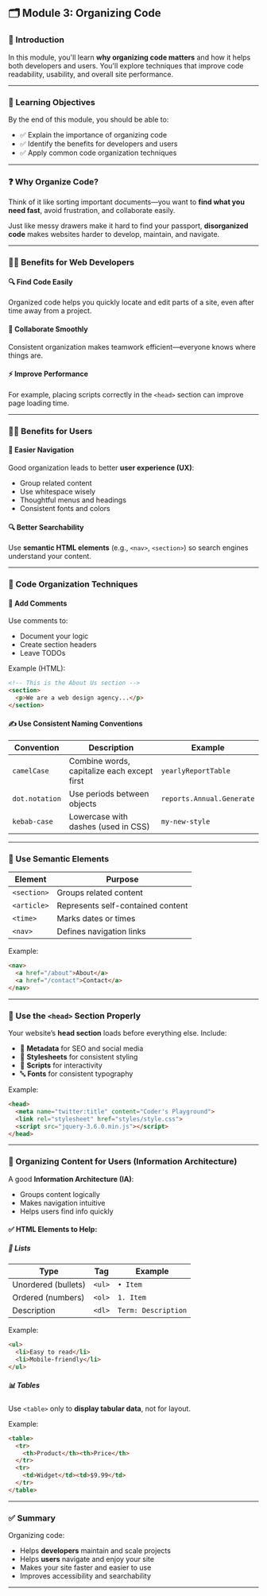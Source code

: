 ## 🗂️ Module 3: Organizing Code

### 📘 Introduction

In this module, you'll learn **why organizing code matters** and how it helps both developers and users. You'll explore techniques that improve code readability, usability, and overall site performance.

---

### 🎯 Learning Objectives

By the end of this module, you should be able to:

* ✅ Explain the importance of organizing code
* ✅ Identify the benefits for developers and users
* ✅ Apply common code organization techniques

---

### ❓ Why Organize Code?

Think of it like sorting important documents—you want to **find what you need fast**, avoid frustration, and collaborate easily.

Just like messy drawers make it hard to find your passport, **disorganized code** makes websites harder to develop, maintain, and navigate.

---

### 👨‍💻 Benefits for Web Developers

#### 🔍 Find Code Easily

Organized code helps you quickly locate and edit parts of a site, even after time away from a project.

#### 🤝 Collaborate Smoothly

Consistent organization makes teamwork efficient—everyone knows where things are.

#### ⚡ Improve Performance

For example, placing scripts correctly in the `<head>` section can improve page loading time.

---

### 🙋‍♀️ Benefits for Users

#### 🔎 Easier Navigation

Good organization leads to better **user experience (UX)**:

* Group related content
* Use whitespace wisely
* Thoughtful menus and headings
* Consistent fonts and colors

#### 🔍 Better Searchability

Use **semantic HTML elements** (e.g., `<nav>`, `<section>`) so search engines understand your content.

---

### 🧰 Code Organization Techniques

#### 💬 Add Comments

Use comments to:

* Document your logic
* Create section headers
* Leave TODOs

Example (HTML):

```html
<!-- This is the About Us section -->
<section>
  <p>We are a web design agency...</p>
</section>
```

#### ✍️ Use Consistent Naming Conventions

| Convention     | Description                                 | Example                   |
| -------------- | ------------------------------------------- | ------------------------- |
| `camelCase`    | Combine words, capitalize each except first | `yearlyReportTable`       |
| `dot.notation` | Use periods between objects                 | `reports.Annual.Generate` |
| `kebab-case`   | Lowercase with dashes (used in CSS)         | `my-new-style`            |

---

### 🧱 Use Semantic Elements

| Element     | Purpose                           |
| ----------- | --------------------------------- |
| `<section>` | Groups related content            |
| `<article>` | Represents self-contained content |
| `<time>`    | Marks dates or times              |
| `<nav>`     | Defines navigation links          |

Example:

```html
<nav>
  <a href="/about">About</a>
  <a href="/contact">Contact</a>
</nav>
```

---

### 🧠 Use the `<head>` Section Properly

Your website’s **head section** loads before everything else. Include:

* 🔖 **Metadata** for SEO and social media
* 🎨 **Stylesheets** for consistent styling
* 📜 **Scripts** for interactivity
* 🔤 **Fonts** for consistent typography

Example:

```html
<head>
  <meta name="twitter:title" content="Coder's Playground">
  <link rel="stylesheet" href="styles/style.css">
  <script src="jquery-3.6.0.min.js"></script>
</head>
```

---

### 🧭 Organizing Content for Users (Information Architecture)

A good **Information Architecture (IA)**:

* Groups content logically
* Makes navigation intuitive
* Helps users find info quickly

#### ✅ HTML Elements to Help:

##### 🔢 Lists

| Type                | Tag    | Example             |
| ------------------- | ------ | ------------------- |
| Unordered (bullets) | `<ul>` | `• Item`            |
| Ordered (numbers)   | `<ol>` | `1. Item`           |
| Description         | `<dl>` | `Term: Description` |

Example:

```html
<ul>
  <li>Easy to read</li>
  <li>Mobile-friendly</li>
</ul>
```

##### 📊 Tables

Use `<table>` only to **display tabular data**, not for layout.

Example:

```html
<table>
  <tr>
    <th>Product</th><th>Price</th>
  </tr>
  <tr>
    <td>Widget</td><td>$9.99</td>
  </tr>
</table>
```

---

### ✅ Summary

Organizing code:

* Helps **developers** maintain and scale projects
* Helps **users** navigate and enjoy your site
* Makes your site faster and easier to use
* Improves accessibility and searchability

---
